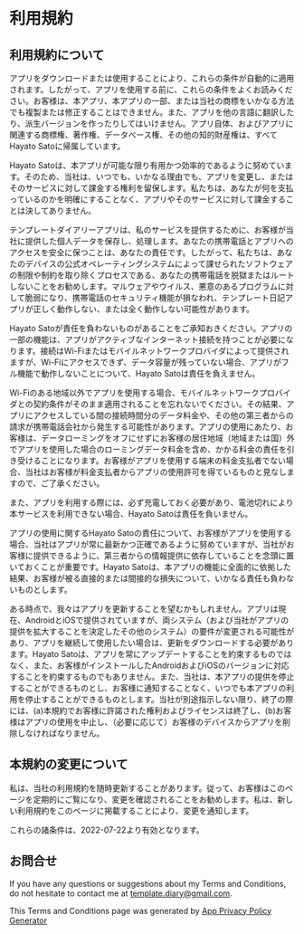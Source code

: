 # 利用規約

## 利用規約について

アプリをダウンロードまたは使用することにより、これらの条件が自動的に適用されます。したがって、アプリを使用する前に、これらの条件をよくお読みください。お客様は、本アプリ、本アプリの一部、または当社の商標をいかなる方法でも複製または修正することはできません。また、アプリを他の言語に翻訳したり、派生バージョンを作ったりしてはいけません。アプリ自体、およびアプリに関連する商標権、著作権、データベース権、その他の知的財産権は、すべてHayato Satoに帰属しています。

Hayato Satoは、本アプリが可能な限り有用かつ効率的であるように努めています。そのため、当社は、いつでも、いかなる理由でも、アプリを変更し、またはそのサービスに対して課金する権利を留保します。私たちは、あなたが何を支払っているのかを明確にすることなく、アプリやそのサービスに対して課金することは決してありません。

テンプレートダイアリーアプリは、私のサービスを提供するために、お客様が当社に提供した個人データを保存し、処理します。あなたの携帯電話とアプリへのアクセスを安全に保つことは、あなたの責任です。したがって、私たちは、あなたのデバイスの公式オペレーティングシステムによって課せられたソフトウェアの制限や制約を取り除くプロセスである、あなたの携帯電話を脱獄またはルートしないことをお勧めします。マルウェアやウイルス、悪意のあるプログラムに対して脆弱になり、携帯電話のセキュリティ機能が損なわれ、テンプレート日記アプリが正しく動作しない、または全く動作しない可能性があります。

Hayato Satoが責任を負わないものがあることをご承知おきください。アプリの一部の機能は、アプリがアクティブなインターネット接続を持つことが必要になります。接続はWi-Fiまたはモバイルネットワークプロバイダによって提供されますが、Wi-Fiにアクセスできず、データ容量が残っていない場合、アプリがフル機能で動作しないことについて、Hayato Satoは責任を負えません。

Wi-Fiのある地域以外でアプリを使用する場合、モバイルネットワークプロバイダとの契約条件がそのまま適用されることを忘れないでください。その結果、アプリにアクセスしている間の接続時間分のデータ料金や、その他の第三者からの請求が携帯電話会社から発生する可能性があります。アプリの使用にあたり、お客様は、データローミングをオフにせずにお客様の居住地域（地域または国）外でアプリを使用した場合のローミングデータ料金を含め、かかる料金の責任を引き受けることになります。お客様がアプリを使用する端末の料金支払者でない場合、当社はお客様が料金支払者からアプリの使用許可を得ているものと見なしますので、ご了承ください。

また、アプリを利用する際には、必ず充電しておく必要があり、電池切れにより本サービスを利用できない場合、Hayato Satoは責任を負いません。

アプリの使用に関するHayato Satoの責任について、お客様がアプリを使用する場合、当社はアプリが常に最新かつ正確であるように努めていますが、当社がお客様に提供できるように、第三者からの情報提供に依存していることを念頭に置いておくことが重要です。Hayato Satoは、本アプリの機能に全面的に依拠した結果、お客様が被る直接的または間接的な損失について、いかなる責任も負わないものとします。

ある時点で、我々はアプリを更新することを望むかもしれません。アプリは現在、AndroidとiOSで提供されていますが、両システム（および当社がアプリの提供を拡大することを決定したその他のシステム）の要件が変更される可能性があり、アプリを継続して使用したい場合は、更新をダウンロードする必要があります。Hayato Satoは、アプリを常にアップデートすることを約束するものではなく、また、お客様がインストールしたAndroidおよびiOSのバージョンに対応することを約束するものでもありません。また、当社は、本アプリの提供を停止することができるものとし、お客様に通知することなく、いつでも本アプリの利用を停止することができるものとします。当社が別途指示しない限り、終了の際には、(a)本規約でお客様に許諾された権利およびライセンスは終了し、(b)お客様はアプリの使用を中止し、（必要に応じて）お客様のデバイスからアプリを削除しなければなりません。

## 本規約の変更について

私は、当社の利用規約を随時更新することがあります。従って、お客様はこのページを定期的にご覧になり、変更を確認されることをお勧めします。私は、新しい利用規約をこのページに掲載することにより、変更を通知します。

これらの諸条件は、2022-07-22より有効となります。

## お問合せ

If you have any questions or suggestions about my Terms and Conditions, do not hesitate to contact me at template.diary@gmail.com.

This Terms and Conditions page was generated by [App Privacy Policy Generator](https://app-privacy-policy-generator.nisrulz.com/)
